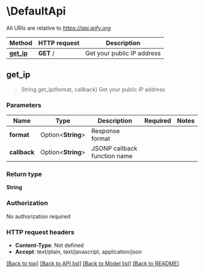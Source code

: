 # \DefaultApi

All URIs are relative to *https://api.ipify.org*

Method | HTTP request | Description
------------- | ------------- | -------------
[**get_ip**](DefaultApi.md#get_ip) | **GET** / | Get your public IP address



## get_ip

> String get_ip(format, callback)
Get your public IP address

### Parameters


Name | Type | Description  | Required | Notes
------------- | ------------- | ------------- | ------------- | -------------
**format** | Option<**String**> | Response format |  |
**callback** | Option<**String**> | JSONP callback function name |  |

### Return type

**String**

### Authorization

No authorization required

### HTTP request headers

- **Content-Type**: Not defined
- **Accept**: text/plain, text/javascript, application/json

[[Back to top]](#) [[Back to API list]](../README.md#documentation-for-api-endpoints) [[Back to Model list]](../README.md#documentation-for-models) [[Back to README]](../README.md)

